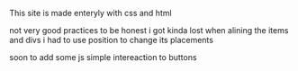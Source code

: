 This site is made enteryly with css and html

not very good practices to be honest i got kinda lost when alining the items and divs i had to use position to change its placements

soon to add some js simple intereaction to buttons